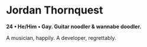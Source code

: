 # Jordan Thornquest

**24 • He/Him • Gay. Guitar noodler & wannabe doodler.**

A musician, happily. A developer, regrettably.